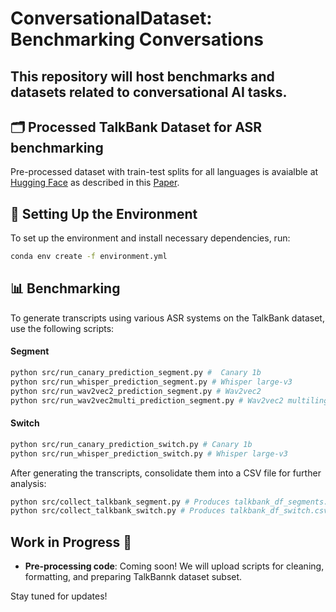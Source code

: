 # ConversationalDataset: Benchmarking Conversations

This repository will host **benchmarks** and **datasets** related to conversational AI tasks.
---

## 🗂 Processed TalkBank Dataset for ASR benchmarking

Pre-processed dataset with train-test splits for all languages is avaialble at [Hugging Face](https://huggingface.co/datasets/diabolocom/talkbank_4_stt) as described in this [Paper](https://arxiv.org/abs/2409.12042).


## 🚀 Setting Up the Environment

To set up the environment and install necessary dependencies, run:

```bash
conda env create -f environment.yml
```



## 📊 Benchmarking

To generate transcripts using various ASR systems on the TalkBank dataset, use the following scripts:

#### Segment

```bash
python src/run_canary_prediction_segment.py #  Canary 1b
python src/run_whisper_prediction_segment.py # Whisper large-v3
python src/run_wav2vec2_prediction_segment.py # Wav2vec2
python src/run_wav2vec2multi_prediction_segment.py # Wav2vec2 multilingual
```

#### Switch

```bash
python src/run_canary_prediction_switch.py # Canary 1b
python src/run_whisper_prediction_switch.py # Whisper large-v3
```

After generating the transcripts, consolidate them into a CSV file for further analysis:

```bash
python src/collect_talkbank_segment.py # Produces talkbank_df_segments.csv
python src/collect_talkbank_switch.py # Produces talkbank_df_switch.csv
```


## Work in Progress 🚧

- **Pre-processing code**: Coming soon! We will upload scripts for cleaning, formatting, and preparing TalkBannk dataset subset.

Stay tuned for updates!


